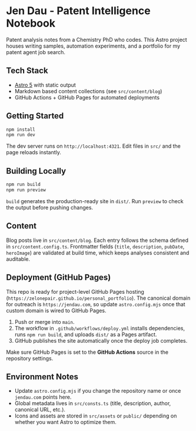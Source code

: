 # Jen Dau - Patent Intelligence Notebook

Patent analysis notes from a Chemistry PhD who codes. This Astro project houses writing samples,
automation experiments, and a portfolio for my patent agent job search.

## Tech Stack

- [Astro 5](https://astro.build/) with static output
- Markdown based content collections (see `src/content/blog`)
- GitHub Actions + GitHub Pages for automated deployments

## Getting Started

```bash
npm install
npm run dev
```

The dev server runs on `http://localhost:4321`. Edit files in `src/` and the page reloads instantly.

## Building Locally

```bash
npm run build
npm run preview
```

`build` generates the production-ready site in `dist/`. Run `preview` to check the output before
pushing changes.

## Content

Blog posts live in `src/content/blog`. Each entry follows the schema defined in
`src/content.config.ts`. Frontmatter fields (`title`, `description`, `pubDate`, `heroImage`) are
validated at build time, which keeps analyses consistent and auditable.

## Deployment (GitHub Pages)

This repo is ready for project-level GitHub Pages hosting (`https://zelonepair.github.io/personal_portfolio`).
The canonical domain for outreach is `https://jendau.com`, so update `astro.config.mjs` once that
custom domain is wired to GitHub Pages.

1. Push or merge into `main`.
2. The workflow in `.github/workflows/deploy.yml` installs dependencies, runs `npm run build`, and
   uploads `dist/` as a Pages artifact.
3. GitHub publishes the site automatically once the deploy job completes.

Make sure GitHub Pages is set to the **GitHub Actions** source in the repository settings.

## Environment Notes

- Update `astro.config.mjs` if you change the repository name or once `jendau.com` points here.
- Global metadata lives in `src/consts.ts` (title, description, author, canonical URL, etc.).
- Icons and assets are stored in `src/assets` or `public/` depending on whether you want Astro to
  optimize them.
